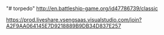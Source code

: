 "# torpedo" 
http://en.battleship-game.org/id47786739/classic

https://prod.liveshare.vsengsaas.visualstudio.com/join?A2F9AA064145E7D9218889B9DB34D837E257
